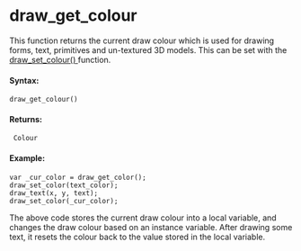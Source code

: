 # draw_get_colour

This function returns the current draw colour which is used for drawing
forms, text, primitives and un-textured 3D models. This can be set with
the [ draw_set_colour() ](draw_set_colour) function.

#### Syntax:

``` gml
draw_get_colour()
```

#### Returns:

``` gml
 Colour
```

#### Example:

``` gml
var _cur_color = draw_get_color();
draw_set_color(text_color);
draw_text(x, y, text);
draw_set_color(_cur_color);
```

The above code stores the current draw colour into a local variable, and
changes the draw colour based on an instance variable. After drawing
some text, it resets the colour back to the value stored in the local
variable.
